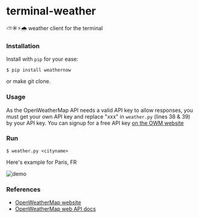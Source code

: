 # terminal-weather
 ⛅☀️⚡🌧 weather client for the terminal

### Installation 

Install with `pip` for your ease:

```shell
$ pip install weathernow
```

or make git clone.

### Usage

As the OpenWeatherMap API needs a valid API key to allow responses, you must get your own API key and replace "xxx" in `weather.py` (lines 38 & 39) by your API key.
You can signup for a free API key [on the OWM website](https://home.openweathermap.org/users/sign_up)

### Run 

```shell
$ weather.py <cityname>
```

Here's example for Paris, FR


![demo](https://sun1-4.userapi.com/c840727/v840727958/6247d/_AzzPh0gtg8.jpg)

### References
* [OpenWeatherMap website](http://openweathermap.org/)
* [OpenWeatherMap web API docs](http://openweathermap.org/api)
